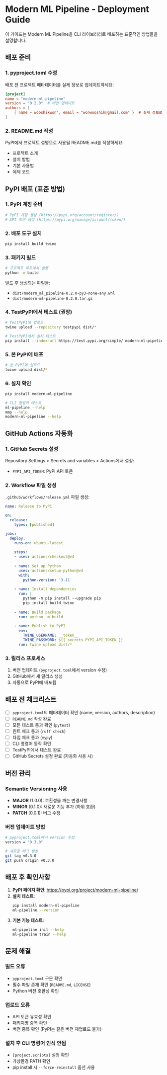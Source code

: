 # Modern ML Pipeline - Deployment Guide

이 가이드는 Modern ML Pipeline을 CLI 라이브러리로 배포하는 표준적인 방법들을 설명합니다.

## 배포 준비

### 1. pyproject.toml 수정

배포 전 프로젝트 메타데이터를 실제 정보로 업데이트하세요:

```toml
[project]
name = "modern-ml-pipeline"
version = "0.2.0"  # 버전 업데이트
authors = [
    { name = wooshikwon", email = "wonwooshik@gmail.com" }  # 실제 정보로 변경
]
```

### 2. README.md 작성

PyPI에서 프로젝트 설명으로 사용될 README.md를 작성하세요:
- 프로젝트 소개
- 설치 방법
- 기본 사용법
- 예제 코드

## PyPI 배포 (표준 방법)

### 1. PyPI 계정 준비

```bash
# PyPI 계정 생성 (https://pypi.org/account/register/)
# API 토큰 생성 (https://pypi.org/manage/account/token/)
```

### 2. 배포 도구 설치

```bash
pip install build twine
```

### 3. 패키지 빌드

```bash
# 프로젝트 루트에서 실행
python -m build
```

빌드 후 생성되는 파일들:
- `dist/modern_ml_pipeline-0.2.0-py3-none-any.whl`
- `dist/modern-ml-pipeline-0.2.0.tar.gz`

### 4. TestPyPI에서 테스트 (권장)

```bash
# TestPyPI에 업로드
twine upload --repository testpypi dist/*

# TestPyPI에서 설치 테스트
pip install --index-url https://test.pypi.org/simple/ modern-ml-pipeline
```

### 5. 본 PyPI에 배포

```bash
# 본 PyPI에 업로드
twine upload dist/*
```

### 6. 설치 확인

```bash
pip install modern-ml-pipeline

# CLI 명령어 테스트
ml-pipeline --help
mmp --help
modern-ml-pipeline --help
```

## GitHub Actions 자동화

### 1. GitHub Secrets 설정

Repository Settings > Secrets and variables > Actions에서 설정:
- `PYPI_API_TOKEN`: PyPI API 토큰

### 2. Workflow 파일 생성

`.github/workflows/release.yml` 파일 생성:

```yaml
name: Release to PyPI

on:
  release:
    types: [published]

jobs:
  deploy:
    runs-on: ubuntu-latest
    
    steps:
    - uses: actions/checkout@v4
    
    - name: Set up Python
      uses: actions/setup-python@v4
      with:
        python-version: '3.11'
    
    - name: Install dependencies
      run: |
        python -m pip install --upgrade pip
        pip install build twine
    
    - name: Build package
      run: python -m build
    
    - name: Publish to PyPI
      env:
        TWINE_USERNAME: __token__
        TWINE_PASSWORD: ${{ secrets.PYPI_API_TOKEN }}
      run: twine upload dist/*
```

### 3. 릴리스 프로세스

1. 버전 업데이트 (`pyproject.toml`에서 version 수정)
2. GitHub에서 새 릴리스 생성
3. 자동으로 PyPI에 배포됨

## 배포 전 체크리스트

- [ ] `pyproject.toml`의 메타데이터 확인 (name, version, authors, description)
- [ ] `README.md` 작성 완료
- [ ] 모든 테스트 통과 확인 (`pytest`)
- [ ] 린트 체크 통과 (`ruff check`)
- [ ] 타입 체크 통과 (`mypy`)
- [ ] CLI 명령어 동작 확인
- [ ] TestPyPI에서 테스트 완료
- [ ] GitHub Secrets 설정 완료 (자동화 사용 시)

## 버전 관리

### Semantic Versioning 사용

- **MAJOR** (1.0.0): 호환성을 깨는 변경사항
- **MINOR** (0.1.0): 새로운 기능 추가 (하위 호환)
- **PATCH** (0.0.1): 버그 수정

### 버전 업데이트 방법

```bash
# pyproject.toml에서 version 수정
version = "0.3.0"

# 새로운 태그 생성
git tag v0.3.0
git push origin v0.3.0
```

## 배포 후 확인사항

1. **PyPI 페이지 확인**: https://pypi.org/project/modern-ml-pipeline/
2. **설치 테스트**:
   ```bash
   pip install modern-ml-pipeline
   ml-pipeline --version
   ```
3. **기본 기능 테스트**:
   ```bash
   ml-pipeline init --help
   ml-pipeline train --help
   ```

## 문제 해결

### 빌드 오류
- `pyproject.toml` 구문 확인
- 필수 파일 존재 확인 (`README.md`, `LICENSE`)
- Python 버전 호환성 확인

### 업로드 오류
- API 토큰 유효성 확인
- 패키지명 중복 확인
- 버전 중복 확인 (PyPI는 같은 버전 재업로드 불가)

### 설치 후 CLI 명령어 인식 안됨
- `[project.scripts]` 설정 확인
- 가상환경 PATH 확인
- pip install 시 `--force-reinstall` 옵션 사용